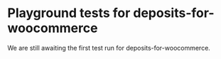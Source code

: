 # Playground tests for deposits-for-woocommerce
We are still awaiting the first test run for deposits-for-woocommerce.

